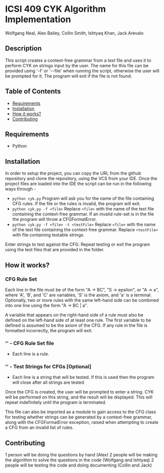 # ICSI 409 CYK Algorithm Implementation
Wolfgang Neal, Alex Bailey, Collin Smith, Ishtyaq Khan, Jack Arevalo


## Description
This script creates a context-free grammar from a text file and uses it to
perform CYK on strings input by the user. The name for this file can be
provided using '-f' or '--file' when running the script, otherwise the user
will be prompted for it. The program will exit if the file is not found.

## Table of Contents
- [Requirements](#requirements)
- [Installation](#installation)
- [How it works?](#how-it-works)
- [Contributing](#contributing)

## Requirements
- Python

## Installation
In order to setup the project, you can copy the URL from the github repository and
clone the repository, using the VCS from your IDE. Once the project files are loaded into the IDE the script can be run in the following ways through -

-   ```python cyk.py```
    Program will ask you for the name of the file containing CFG rules. If the file or the rules is invalid, the program will exit. 
-   ```python cyk.py -f <file>```
    Replace `<file>` with the name of the text file containing the context-free grammar.
    If an invalid rule-set is in the file the program will throw a CFGFormatError.
-   ```python cyk.py -f <file> -t <testFile>```
    Replace `<file>` with the name of the text file containing the context-free grammar. Replace `<testFile>` with file containing testable strings.

Enter strings to test against the CFG. Repeat testing or exit the program using the test files that are provided in the folder.

## How it works?

### CFG Rule Set
Each line in the file must be of the form "A -> BC", "S -> epsilon", or
"A -> a", where 'A', 'B', and 'C' are variables, 'S' is the axiom, and 'a' is
a terminal. Optionally, two or more rules with the same left-hand side can be
combined into one line using the form "A -> BC | a".

A variable that appears on the right-hand side of a rule must also be
defined on the left-hand side of at least one rule. The first variable
to be defined is assumed to be the axiom of the CFG. If any rule in the file
is formatted incorrectly, the program will exit.

### '<file>' - CFG Rule Set file
- Each line is a rule.

### '<testFile>' - Test Strings for CFGs [Optional]
- Each line is a string that will be tested. If this is used then the program will close after all strings are tested

Once the CFG is created, the user will be prompted to enter a string.
CYK will be performed on this string, and the result will be displayed.
This will repeat indefinitely until the program is terminated.

This file can also be imported as a module to gain access to the CFG class for
testing whether strings can be generated by a context-free grammar, along with
the CFGFormatError exception, raised when attempting to create a CFG from an
invalid list of rules.

## Contributing
1 person will be doing the questions by hand (Alex)
2 people will be making the algorithm to solve the questions in the code (Wolfgang and Ishtyaq)
2 people will be testing the code and doing documenting (Collin and Jack)
